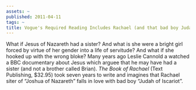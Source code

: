 ```yaml
---
assets: ~
published: 2011-04-11
tags: ~
title: Vogue's Required Reading Includes Rachael (and that bad boy Judah Iscariot)
---
```

What if Jesus of Nazareth had a sister? And what is she were a bright girl forced by virtue of her gender into a life of servitude? And what if she hooked up with the wrong bloke? Many years ago Leslie Cannold a watched a BBC documentary about Jesus which arguee that he may have had a sister (and not a brother called Brian). *The Book of Rachael* (Text Publishing, $32.95) took seven years to write and imagines that Rachael siter of “Joshua of Nazareth” falls in love with bad boy “Judah of Iscariot”.
